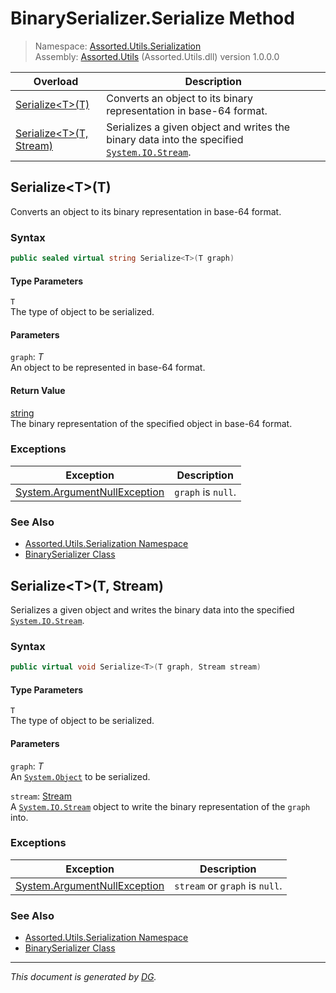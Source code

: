﻿# BinarySerializer.Serialize Method

> Namespace: [Assorted.Utils.Serialization](index.md#assortedutilsserialization-namespace)\
> Assembly: [Assorted.Utils](index.md) (Assorted.Utils.dll) version 1.0.0.0

Overload | Description
--- | ---
[Serialize\<T>(T)](Assorted.Utils.Serialization.BinarySerializer.Serialize.md#serializett) | Converts an object to its binary representation in base-64 format.
[Serialize\<T>(T, Stream)](Assorted.Utils.Serialization.BinarySerializer.Serialize.md#serializett-stream) | Serializes a given object and writes the binary data into the specified [`System.IO.Stream`](https://docs.microsoft.com/en-us/dotnet/api/system.io.stream).

## Serialize\<T>(T)

Converts an object to its binary representation in base-64 format.

### Syntax

```csharp
public sealed virtual string Serialize<T>(T graph)
```

#### Type Parameters

`T`\
The type of object to be serialized.

#### Parameters

`graph`: _T_\
An object to be represented in base-64 format.

#### Return Value

[string](https://docs.microsoft.com/en-us/dotnet/api/system.string)\
The binary representation of the specified object in base-64 format.

### Exceptions

Exception | Description
--- | ---
[System.ArgumentNullException](https://docs.microsoft.com/en-us/dotnet/api/system.argumentnullexception) | `graph` is `null`.

### See Also

- [Assorted.Utils.Serialization Namespace](index.md#assortedutilsserialization-namespace)
- [BinarySerializer Class](Assorted.Utils.Serialization.BinarySerializer.md)

## Serialize\<T>(T, Stream)

Serializes a given object and writes the binary data into the specified [`System.IO.Stream`](https://docs.microsoft.com/en-us/dotnet/api/system.io.stream).

### Syntax

```csharp
public virtual void Serialize<T>(T graph, Stream stream)
```

#### Type Parameters

`T`\
The type of object to be serialized.

#### Parameters

`graph`: _T_\
An [`System.Object`](https://docs.microsoft.com/en-us/dotnet/api/system.object) to be serialized.

`stream`: [Stream](https://docs.microsoft.com/en-us/dotnet/api/system.io.stream)\
A [`System.IO.Stream`](https://docs.microsoft.com/en-us/dotnet/api/system.io.stream) object to write the binary representation of the `graph` into.

### Exceptions

Exception | Description
--- | ---
[System.ArgumentNullException](https://docs.microsoft.com/en-us/dotnet/api/system.argumentnullexception) | `stream` or `graph` is `null`.

### See Also

- [Assorted.Utils.Serialization Namespace](index.md#assortedutilsserialization-namespace)
- [BinarySerializer Class](Assorted.Utils.Serialization.BinarySerializer.md)

---

_This document is generated by [DG](https://github.com/Khojasteh/dg)._
